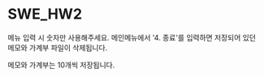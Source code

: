 # SWE_HW2
메뉴 입력 시 숫자만 사용해주세요.
메인메뉴에서 '4. 종료'를 입력하면 저장되어 있던 메모와 가계부 파일이 삭제됩니다.

메모와 가계부는 10개씩 저장됩니다.
